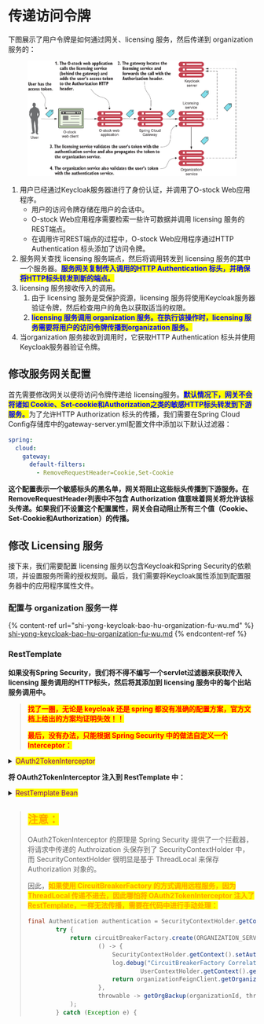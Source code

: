 # 传递访问令牌

下图展示了用户令牌是如何通过网关、licensing 服务，然后传递到 organization 服务的：

<figure><img src="../../../../.gitbook/assets/image (1) (1) (1).png" alt=""><figcaption></figcaption></figure>

1. 用户已经通过Keycloak服务器进行了身份认证，并调用了O-stock Web应用程序。
   * 用户的访问令牌存储在用户的会话中。
   * O-stock Web应用程序需要检索一些许可数据并调用 licensing 服务的REST端点。
   * 在调用许可REST端点的过程中，O-stock Web应用程序通过HTTP Authentication 标头添加了访问令牌。
2. 服务网关查找 licensing 服务端点，然后将调用转发到 licensing 服务的其中一个服务器。<mark style="color:blue;">**服务网关复制传入调用的HTTP Authentication 标头，并确保将HTTP标头转发到新的端点。**</mark>
3. licensing 服务接收传入的调用。
   1. 由于 licensing 服务是受保护资源，licensing 服务将使用Keycloak服务器验证令牌，然后检查用户的角色以获取适当的权限。
   2. <mark style="color:blue;">**licensing 服务调用 organization 服务。在执行该操作时，licensing 服务需要将用户的访问令牌传播到organization 服务。**</mark>
4. 当organization 服务接收到调用时，它获取HTTP Authentication 标头并使用Keycloak服务器验证令牌。

## 修改服务网关配置

首先需要修改网关以便将访问令牌传递给 licensing服务。<mark style="color:blue;">**默认情况下，网关不会将诸如 Cookie、Set-cookie和Authorization之类的敏感HTTP标头转发到下游服务。**</mark>为了允许HTTP Authorization 标头的传播，我们需要在Spring Cloud Config存储库中的gateway-server.yml配置文件中添加以下默认过滤器：

```yaml
spring:
  cloud:
    gateway:
      default-filters:
        - RemoveRequestHeader=Cookie,Set-Cookie
```

**这个配置表示一个敏感标头的黑名单，网关将阻止这些标头传播到下游服务。在RemoveRequestHeader列表中不包含 Authorization 值意味着网关将允许该标头传递。如果我们不设置这个配置属性，网关会自动阻止所有三个值（Cookie、Set-Cookie和Authorization）的传播。**

## 修改 Licensing 服务

接下来，我们需要配置 licensing 服务以包含Keycloak和Spring Security的依赖项，并设置服务所需的授权规则。最后，我们需要将Keycloak属性添加到配置服务器中的应用程序属性文件。

### 配置与 organization 服务一样

{% content-ref url="shi-yong-keycloak-bao-hu-organization-fu-wu.md" %}
[shi-yong-keycloak-bao-hu-organization-fu-wu.md](shi-yong-keycloak-bao-hu-organization-fu-wu.md)
{% endcontent-ref %}

### RestTemplate

**如果没有Spring Security，我们将不得不编写一个servlet过滤器来获取传入 licensing 服务调用的HTTP标头，然后将其添加到 licensing 服务中的每个出站服务调用中。**

> <mark style="color:red;">**找了一圈，无论是 keycloak 还是 spring 都没有准确的配置方案，官方文档上给出的方案均证明失效！！**</mark>
>
> <mark style="color:red;">**最后，没有办法，只能根据 Spring Security 中的做法自定义一个 Interceptor：**</mark>

<details>

<summary><mark style="color:purple;">OAuth2TokenInterceptor</mark> </summary>

```java
@Component
public class OAuth2TokenInterceptor implements
        ClientHttpRequestInterceptor, RequestInterceptor {
    @Override
    public ClientHttpResponse intercept(
            HttpRequest request, byte[] body,
            ClientHttpRequestExecution execution)
            throws IOException {

        String token = getToken();
        if (token != null)
            request.getHeaders().setBearerAuth(token);
        return execution.execute(request, body);
    }

    @Override
    public void apply(RequestTemplate template) {
        String token = getToken();
        if (token != null)
            template.header(HttpHeaders.AUTHORIZATION, "Bearer " + token);
    }

    private String getToken() {
        Authentication authentication = SecurityContextHolder
                .getContext().getAuthentication();
        if (authentication != null) {
            Object credentials = authentication.getCredentials();
            if (credentials instanceof AbstractOAuth2Token) {
                AbstractOAuth2Token token = (AbstractOAuth2Token)
                        credentials;
                return token.getTokenValue();
            }
        }
        return null;
    }
}
```

</details>

**将 OAuth2TokenInterceptor 注入到 RestTemplate 中：**

<details>

<summary><mark style="color:purple;">RestTemplate Bean</mark></summary>

```
@Bean
@LoadBalanced
public RestTemplate restTemplate() {
    RestTemplate template = new RestTemplate();
    List<ClientHttpRequestInterceptor> interceptors = template.getInterceptors();
    // Adds UserContextInterceptor to the RestTemplate instance
    if (interceptors == null) {
        interceptors = Arrays.asList(oAuth2TokenInterceptor, userContextInterceptor);
        template.setInterceptors(interceptors);
    } else {
        interceptors.add(oAuth2TokenInterceptor);
        interceptors.add(userContextInterceptor);
        template.setInterceptors(interceptors);
    }
    return template;
}
```

</details>

> ## <mark style="color:orange;">**注意：**</mark>
>
> OAuth2TokenInterceptor 的原理是 Spring Security 提供了一个拦截器，将请求中传递的 Authroization 头保存到了 SecurityContextHolder 中，而 SecurityContextHolder 很明显是基于 ThreadLocal 来保存Authorization 对象的。
>
> 因此，<mark style="color:orange;">**如果使用 CircuitBreakerFactory 的方式调用远程服务，因为 ThreadLocal 传递不进去，因此哪怕将 OAuth2TokenInterceptor 注入了 RestTemplate，一样无法传播，需要在代码中进行手动处理：**</mark>
>
> ```java
> final Authentication authentication = SecurityContextHolder.getContext().getAuthentication();
>         try {
>             return circuitBreakerFactory.create(ORGANIZATION_SERVICE).run(
>                     () -> {
>                         SecurityContextHolder.getContext().setAuthentication(authentication);
>                         log.debug("CircuitBreakerFactory Correlation id: {}",
>                                 UserContextHolder.getContext().getCorrelationId());
>                         return organizationFeignClient.getOrganization(organizationId);
>                     },
>                     throwable -> getOrgBackup(organizationId, throwable)
>             );
>         } catch (Exception e) {
> ```
